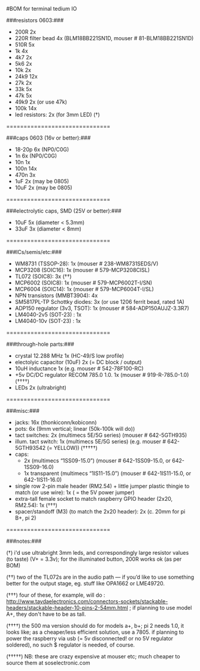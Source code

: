 #BOM for terminal tedium IO 


###resistors 0603:###

- 200R            	2x 
- 220R filter bead    4x (BLM18BB221SN1D, mouser # 81-BLM18BB221SN1D)
- 510R            	5x
- 1k 					4x
- 4k7					2x 
- 5k6        		    2x
- 10k 				2x
- 24k9 				12x
- 27k					2x 
- 33k 				5x
- 47k                 5x 
- 49k9 				2x (or use 47k)
- 100k 				14x  
- led resistors:      2x (for 3mm LED) (†) 

==============================

###caps 0603 (16v or better):###

- 18-20p			6x (NP0/C0G) 
- 1n 				6x (NP0/C0G)  	 
- 10n 				1x 
- 100n 				14x 
- 470n 				3x
- 1uF 				2x (may be 0805)
- 10uF 				2x (may be 0805)

==============================

###electrolytic caps, SMD (25V or better):###

- 10uF 			 5x (diameter < 5.3mm)
- 33uF 			 3x (diameter < 8mm) 

==============================

###ICs/semis/etc:###

- WM8731  (TSSOP-28): 			1x  (mouser # 238-WM8731SEDS/V)
- MCP3208 (SOIC16):			1x  (mouser # 579-MCP3208CISL)
- TL072 (SOIC8):			3x  (††)
- MCP6002 (SOIC8):			1x (mouser # 579-MCP6002T-I/SN)
- MCP6004 (SOIC14):			1x (mouser # 579-MCP6004T-I/SL)
- NPN transistors (MMBT3904): 4x
- SM5817PL-TP Schottky diodes: 3x (or use 1206 ferrit bead, rated 1A)
- ADP150 regulator (3v3, TSOT): 1x (mouser # 584-ADP150AUJZ-3.3R7)
- LM4040-2v5 (SOT-23) : 1x
- LM4040-10v (SOT-23) : 1x

==============================

###through-hole parts:###

- crystal 12.288 MHz 						1x (HC-49/S low profile) 
- electolyic capacitor (10uF)				2x (= DC block / output)
- 10uH inductance 	    	    			1x (e.g. mouser # 542-78F100-RC)
- +5v DC/DC regulator RECOM 785.0 1.0.     	1x (mouser # 919-R-785.0-1.0) (††††)
- LEDs  2x (ultrabright) 

==============================

###misc:###

- jacks:			  16x (thonkiconn/kobiconn)
- pots:				  6x  (9mm vertical; linear (50k-100k will do))
- tact switches: 	  2x  (multimecs 5E/5G series) (mouser # 642-5GTH935)
- illum. tact switch: 1x  (multimecs 5E/5G series) (e.g. mouser # 642-5GTH93542 (= YELLOW)) (†††††)
- caps:
	- 2x  (multimecs “1SS09-15.0”) (mouser # 642-1SS09-15.0, or 642-1SS09-16.0)
	- 1x  transparent (multimecs “1IS11-15.0”) (mouser # 642-1IS11-15.0, or 642-1IS11-16.0)
- single row 2-pin male header (RM2.54) + little jumper plastic thingie to match (or use wire): 1x ( = the 5V power jumper)
- extra-tall female socket to match raspberry GPIO header (2x20, RM2.54): 1x (†††)
- spacer/standoff (M3) (to match the 2x20 header): 2x (c. 20mm for pi B+, pi 2)

==============================

###notes:###

(†) i'd use ultrabright 3mm leds, and correspondingly large resistor values (to taste) (V+ = 3.3v); for the illuminated button, 200R works ok (as per BOM)

(††) two of the TL072s are in the audio path — if you’d like to use something better for the output stage, eg. stuff like OPA1662 or LME49720.

(†††) four of these, for example, will do : http://www.taydaelectronics.com/connectors-sockets/stackable-headers/stackable-header-10-pins-2-54mm.html ; 
if planning to use model A+, they don't have to be as tall. 

(††††) the 500 ma version should do for models a+, b+; pi 2 needs 1.0, it looks like; as a cheaper/less efficient solution, use a 7805. if planning to power the raspberry via usb (= 5v disconnected! or no 5V regulator soldered), no such $ regulator is needed, of course.

(†††††) NB: these are crazy expensive at mouser etc; much cheaper to source them at soselectronic.com






